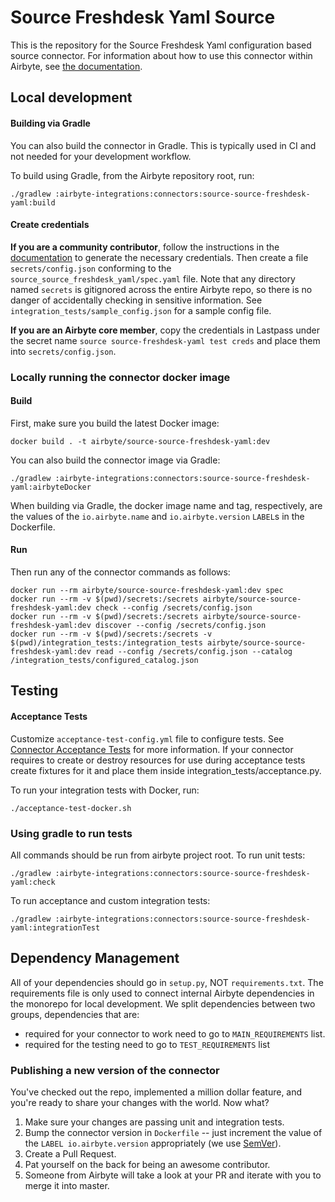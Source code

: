 # Source Freshdesk Yaml Source

This is the repository for the Source Freshdesk Yaml configuration based source connector.
For information about how to use this connector within Airbyte, see [the documentation](https://docs.airbyte.com/integrations/sources/source-freshdesk-yaml).

## Local development

#### Building via Gradle
You can also build the connector in Gradle. This is typically used in CI and not needed for your development workflow.

To build using Gradle, from the Airbyte repository root, run:
```
./gradlew :airbyte-integrations:connectors:source-source-freshdesk-yaml:build
```

#### Create credentials
**If you are a community contributor**, follow the instructions in the [documentation](https://docs.airbyte.com/integrations/sources/source-freshdesk-yaml)
to generate the necessary credentials. Then create a file `secrets/config.json` conforming to the `source_source_freshdesk_yaml/spec.yaml` file.
Note that any directory named `secrets` is gitignored across the entire Airbyte repo, so there is no danger of accidentally checking in sensitive information.
See `integration_tests/sample_config.json` for a sample config file.

**If you are an Airbyte core member**, copy the credentials in Lastpass under the secret name `source source-freshdesk-yaml test creds`
and place them into `secrets/config.json`.

### Locally running the connector docker image

#### Build
First, make sure you build the latest Docker image:
```
docker build . -t airbyte/source-source-freshdesk-yaml:dev
```

You can also build the connector image via Gradle:
```
./gradlew :airbyte-integrations:connectors:source-source-freshdesk-yaml:airbyteDocker
```
When building via Gradle, the docker image name and tag, respectively, are the values of the `io.airbyte.name` and `io.airbyte.version` `LABEL`s in
the Dockerfile.

#### Run
Then run any of the connector commands as follows:
```
docker run --rm airbyte/source-source-freshdesk-yaml:dev spec
docker run --rm -v $(pwd)/secrets:/secrets airbyte/source-source-freshdesk-yaml:dev check --config /secrets/config.json
docker run --rm -v $(pwd)/secrets:/secrets airbyte/source-source-freshdesk-yaml:dev discover --config /secrets/config.json
docker run --rm -v $(pwd)/secrets:/secrets -v $(pwd)/integration_tests:/integration_tests airbyte/source-source-freshdesk-yaml:dev read --config /secrets/config.json --catalog /integration_tests/configured_catalog.json
```
## Testing

#### Acceptance Tests
Customize `acceptance-test-config.yml` file to configure tests. See [Connector Acceptance Tests](https://docs.airbyte.com/connector-development/testing-connectors/connector-acceptance-tests-reference) for more information.
If your connector requires to create or destroy resources for use during acceptance tests create fixtures for it and place them inside integration_tests/acceptance.py.

To run your integration tests with Docker, run:
```
./acceptance-test-docker.sh
```

### Using gradle to run tests
All commands should be run from airbyte project root.
To run unit tests:
```
./gradlew :airbyte-integrations:connectors:source-source-freshdesk-yaml:check
```
To run acceptance and custom integration tests:
```
./gradlew :airbyte-integrations:connectors:source-source-freshdesk-yaml:integrationTest
```

## Dependency Management
All of your dependencies should go in `setup.py`, NOT `requirements.txt`. The requirements file is only used to connect internal Airbyte dependencies in the monorepo for local development.
We split dependencies between two groups, dependencies that are:
* required for your connector to work need to go to `MAIN_REQUIREMENTS` list.
* required for the testing need to go to `TEST_REQUIREMENTS` list

### Publishing a new version of the connector
You've checked out the repo, implemented a million dollar feature, and you're ready to share your changes with the world. Now what?
1. Make sure your changes are passing unit and integration tests.
1. Bump the connector version in `Dockerfile` -- just increment the value of the `LABEL io.airbyte.version` appropriately (we use [SemVer](https://semver.org/)).
1. Create a Pull Request.
1. Pat yourself on the back for being an awesome contributor.
1. Someone from Airbyte will take a look at your PR and iterate with you to merge it into master.

